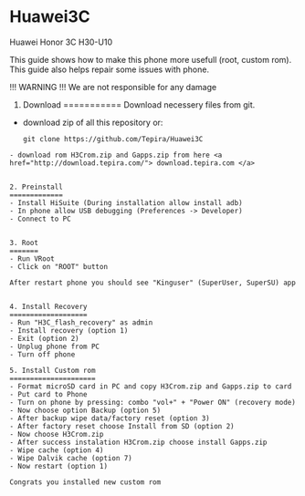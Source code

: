 Huawei3C
========

Huawei Honor 3C H30-U10

This guide shows how to make this phone more usefull (root, custom rom).
This guide also helps repair some issues with phone.

!!! WARNING !!!
We are not responsible for any damage

1. Download
===========
Download necessery files from git.

- download zip of all this repository or:
  ```shell
  git clone https://github.com/Tepira/Huawei3C
 ```
- download rom H3Crom.zip and Gapps.zip from here <a href="http://download.tepira.com/"> download.tepira.com </a>


2. Preinstall
=============
- Install HiSuite (During installation allow install adb)
- In phone allow USB debugging (Preferences -> Developer)
- Connect to PC


3. Root
=======
- Run VRoot
- Click on "ROOT" button

After restart phone you should see "Kinguser" (SuperUser, SuperSU) app


4. Install Recovery
===================
- Run "H3C_flash_recovery" as admin
- Install recovery (option 1)
- Exit (option 2)
- Unplug phone from PC
- Turn off phone

5. Install Custom rom
=====================
- Format microSD card in PC and copy H3Crom.zip and Gapps.zip to card
- Put card to Phone
- Turn on phone by pressing: combo "vol+" + "Power ON" (recovery mode)
- Now choose option Backup (option 5)
- After backup wipe data/factory reset (option 3)
- After factory reset choose Install from SD (option 2)
- Now choose H3Crom.zip
- After success instalation H3Crom.zip choose install Gapps.zip
- Wipe cache (option 4)
- Wipe Dalvik cache (option 7)
- Now restart (option 1)

Congrats you installed new custom rom 

